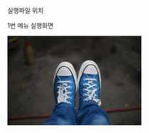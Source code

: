 실행파일 위치

1번 메뉴 실행화면 

<img src='https://github.com/mojo1ee/2023PPr_Project1/blob/main/screenshots/shoes-8026038_1280.jpg?raw=true' width='60%'>
